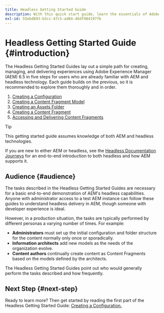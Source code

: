```yaml
---
title: Headless Getting Started Guide
description: With this quick start guide, learn the essentials of Adobe Experience Manager (AEM) 6.5's powerful headless capabilities like Content Models, Content Fragments, and the GraphQL API.
exl-id: 55ebd893-b3cc-47c5-ad84-46df984197fb
---
```

# Headless Getting Started Guide {#introduction}

The Headless Getting Started Guides lay out a simple path for creating, managing, and delivering experiences using Adobe Experience Manager (AEM) 6.5 in five steps for users who are already familiar with AEM and headless technology. Each guide builds on the previous, so it is recommended to explore them thoroughly and in order.

1. [Creating a Configuration](create-configuration.md)
1. [Creating a Content Fragment Model](create-content-model.md)
1. [Creating an Assets Folder](create-assets-folder.md)
1. [Creating a Content Fragment](create-content-fragment.md)
1. [Accessing and Delivering Content Fragments](create-api-request.md)

>[!TIP]
>
>This getting started guide assumes knowledge of both AEM and headless technologies.
>
>If you are new to either AEM or headless, see the [Headless Documentation Journeys](/help/journey-headless/home.md) for an end-to-end introduction to both headless and how AEM supports it.

## Audience {#audience}

The tasks described in the Headless Getting Started Guides are necessary for a basic end-to-end demonstration of AEM's headless capabilities. Anyone with administrator access to a test AEM instance can follow these guides to understand headless delivery in AEM, though someone with developer experience is ideal.

However, in a production situation, the tasks are typically performed by different personas a varying number of times. For example:

* **Administrators** must set up the initial configuration and folder structure for the content normally only once or sporadically.
* **Information architects** add new models as the needs of the organization evolve.
* **Content authors** continually create content as Content Fragments based on the models defined by the architects.

The Headless Getting Started Guides point out who would generally perform the tasks described and how frequently.

## Next Step {#next-step}

Ready to learn more? Then get started by reading the first part of the Headless Getting Started Guide: [Creating a Configuration.](create-configuration.md)
